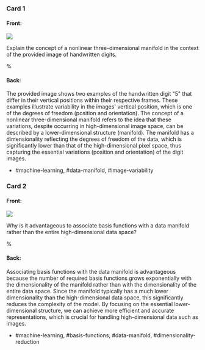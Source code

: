 ### Card 1

#### Front:

![](https://cdn.mathpix.com/cropped/2024_05_26_0971150439f155ba27cfg-1.jpg?height=371&width=168&top_left_y=1751&top_left_x=1479)

Explain the concept of a nonlinear three-dimensional manifold in the context of the provided image of handwritten digits.

% 

#### Back:

The provided image shows two examples of the handwritten digit "5" that differ in their vertical positions within their respective frames. These examples illustrate variability in the images' vertical position, which is one of the degrees of freedom (position and orientation). The concept of a nonlinear three-dimensional manifold refers to the idea that these variations, despite occurring in high-dimensional image space, can be described by a lower-dimensional structure (manifold). The manifold has a dimensionality reflecting the degrees of freedom of the data, which is significantly lower than that of the high-dimensional pixel space, thus capturing the essential variations (position and orientation) of the digit images.

- #machine-learning, #data-manifold, #image-variability

### Card 2

#### Front:

![](https://cdn.mathpix.com/cropped/2024_05_26_0971150439f155ba27cfg-1.jpg?height=371&width=168&top_left_y=1751&top_left_x=1479)

Why is it advantageous to associate basis functions with a data manifold rather than the entire high-dimensional data space?

% 

#### Back:

Associating basis functions with the data manifold is advantageous because the number of required basis functions grows exponentially with the dimensionality of the manifold rather than with the dimensionality of the entire data space. Since the manifold typically has a much lower dimensionality than the high-dimensional data space, this significantly reduces the complexity of the model. By focusing on the essential lower-dimensional structure, we can achieve more efficient and accurate representations, which is crucial for handling high-dimensional data such as images.

- #machine-learning, #basis-functions, #data-manifold, #dimensionality-reduction